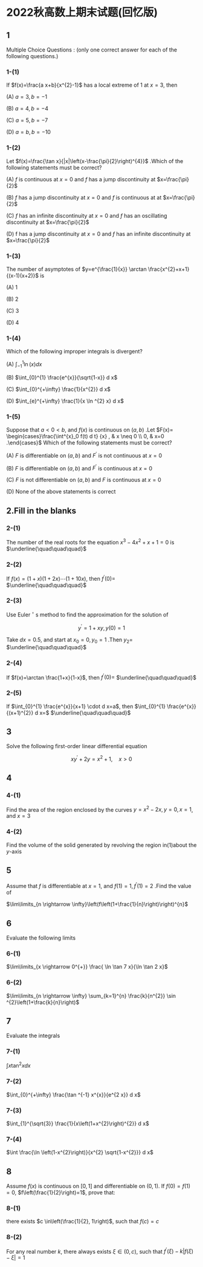 # 2022秋高数上期末试题(回忆版)

## 1

Multiple Choice Questions : (only one correct answer for each of the following questions.)

### 1-(1)

If $f(x)=\frac{a x+b}{x^{2}-1}$ has a local extreme of 1 at $x=3$, then

(A) $a=3, b=-1$

(B) $a=4, b=-4$

(C) $a=5, b=-7$

(D) $a=b, b=-10$

### 1-(2)

Let $f(x)=\frac{\tan x}{|x|\left(x-\frac{\pi}{2}\right)^{4}}$ .Which of the following statements must be correct?

(A) $f$ is continuous at $x=0$ and $f$ has a jump discontinuity at $x=\frac{\pi}{2}$

(B) $f$ has a jump discontinuity at $x=0$ and $f$ is continuous at at $x=\frac{\pi}{2}$

(C) $f$ has an infinite discontinuity at $x=0$ and $f$ has an oscillating discontinuity at $x=\frac{\pi}{2}$

(D) f has a jump discontinuity at $x=0$ and $f$ has an infinite discontinuity at $x=\frac{\pi}{2}$

### 1-(3)

The number of asymptotes of $y=e^{\frac{1}{x}} \arctan \frac{x^{2}+x+1}{(x-1)(x+2)}$ is

(A) 1

(B) 2

(C) 3

(D) 4

### 1-(4)

Which of the following improper integrals is divergent?

(A) $\int_{-1}^{1} \ln (x) d x$

(B) $\int_{0}^{1} \frac{e^{x}}{\sqrt{1-x}} d x$

(C) $\int_{0}^{+\infty} \frac{1}{x^{2}} d x$

(D) $\int_{e}^{+\infty} \frac{1}{x \ln ^{2} x} d x$

### 1-(5)

Suppose that $a<0<b$, and $f(x)$ is continuous on $(a, b)$ .Let $F(x)= \begin{cases}\frac{\int^{x}_0 f(t) d t} {x} , & x \neq 0 \\ 0, & x=0 .\end{cases}$ Which of the following statements must be correct?

(A) $F$ is differentiable on $(a, b)$ and $F^{\prime}$ is not continuous at $x=0$

(B) $F$ is differentiable on $(a, b)$ and $F^{\prime}$ is continuous at $x=0$

(C) $F$ is not differentiable on $(a, b)$ and $F$ is continuous at $x=0$

(D) None of the above statements is correct

## 2.Fill in the blanks

### 2-(1)

The number of the real roots for the equation $x^{3}-4 x^{2}+x+1=0$ is $\underline{\quad\quad\quad}$

### 2-(2)

If $f(x)=(1+x)(1+2 x) \cdots(1+10 x)$, then $f^{\prime}(0)=$ $\underline{\quad\quad\quad}$

### 2-(3)

Use Euler＇s method to find the approximation for the solution of

$$
y^{\prime}=1+x y, y(0)=1
$$

Take $d x=0.5$, and start at $x_{0}=0, y_{0}=1$ .Then $y_{2}=$ $\underline{\quad\quad\quad}$

### 2-(4)

If $f(x)=\arctan \frac{1+x}{1-x}$, then $f^{\prime}(0)=$ $\underline{\quad\quad\quad}$

### 2-(5)

If $\int_{0}^{1} \frac{e^{x}}{x+1} \cdot d x=a$, then $\int_{0}^{1} \frac{e^{x}}{(x+1)^{2}} d x=$ $\underline{\quad\quad\quad}$

## 3

Solve the following first-order linear differential equation

$$
x y^{\prime}+2 y=x^{2}+1, \quad x>0
$$

## 4

### 4-(1)

Find the area of the region enclosed by the curves $y=x^{2}-2 x, y=0, x=1$, and $x=3$

### 4-(2)

Find the volume of the solid generated by revolving the region in(1)about the $y$-axis

## 5

Assume that $f$ is differentiable at $x=1$, and $f(1)=1, f^{\prime}(1)=2$ .Find the value of

$\lim\limits_{n \rightarrow \infty}\left(f\left(1+\frac{1}{n}\right)\right)^{n}$

## 6

Evaluate the following limits

### 6-(1)

$\lim\limits_{x \rightarrow 0^{+}} \frac{ \ln \tan 7 x}{\ln \tan 2 x}$

### 6-(2)

$\lim\limits_{n \rightarrow \infty} \sum_{k=1}^{n} \frac{k}{n^{2}} \sin ^{2}\left(1+\frac{k}{n}\right)$

## 7

Evaluate the integrals

### 7-(1)

$\int x \tan ^{2} x d x$

### 7-(2)

$\int_{0}^{+\infty} \frac{\tan ^{-1} x^{x}}{e^{2 x}} d x$

### 7-(3)

$\int_{1}^{\sqrt{3}} \frac{1}{x\left(1+x^{2}\right)^{2}} d x$

### 7-(4)

$\int \frac{\ln \left(1-x^{2}\right)}{x^{2} \sqrt{1-x^{2}}} d x$

## 8

Assume $f(x)$ is continuous on $[0,1]$ and differentiable on $(0,1)$. If $f(0)=f(1)=0$, $f\left(\frac{1}{2}\right)=1$, prove that:

### 8-(1)

there exists $c \in\left(\frac{1}{2}, 1\right)$, such that $f(c)=c$

### 8-(2)

For any real number $k$, there always exists $\xi \in(0, c)$, such that $f^{\prime}(\xi)-k|f(\xi)-\xi|=1$
